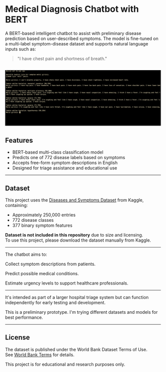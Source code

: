 # Medical Diagnosis Chatbot with BERT

A BERT-based intelligent chatbot to assist with preliminary disease prediction based on user-described symptoms. The model is fine-tuned on a multi-label symptom-disease dataset and supports natural language inputs such as:

> "I have chest pain and shortness of breath."

![Screenshot](screenshot.png)
---

## Features

- BERT-based multi-class classification model  
- Predicts one of 772 disease labels based on symptoms  
- Accepts free-form symptom descriptions in English  
- Designed for triage assistance and educational use  

---

## Dataset

This project uses the [Diseases and Symptoms Dataset](https://www.kaggle.com/datasets/dhivyeshrk/diseases-and-symptoms-dataset) from Kaggle, containing:

- Approximately 250,000 entries  
- 772 disease classes  
- 377 binary symptom features  

**Dataset is not included in this repository** due to size and licensing.  
To use this project, please download the dataset manually from Kaggle.

---

The chatbot aims to:

Collect symptom descriptions from patients.

Predict possible medical conditions.

Estimate urgency levels to support healthcare professionals.

---

It's intended as part of a larger hospital triage system but can function independently for early testing and development.

This is a preliminary prototype. I'm trying different datasets and models for best performance. 

---

## License

The dataset is published under the World Bank Dataset Terms of Use.  
See [World Bank Terms](https://datacatalog.worldbank.org/public-licenses#cc-by) for details.

This project is for educational and research purposes only.
